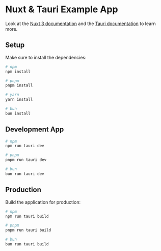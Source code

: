 # Nuxt & Tauri Example App

Look at the [Nuxt 3 documentation](https://nuxt.com/docs/getting-started/introduction) and the [Tauri documentation](https://tauri.app/v1/guides/) to learn more.

## Setup

Make sure to install the dependencies:

```bash
# npm
npm install

# pnpm
pnpm install

# yarn
yarn install

# bun
bun install
```

## Development App

```bash
# npm
npm run tauri dev

# pnpm
pnpm run tauri dev

# bun
bun run tauri dev
```

## Production

Build the application for production:

```bash
# npm
npm run tauri build

# pnpm
pnpm run tauri build

# bun
bun run tauri build
```

